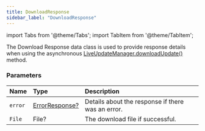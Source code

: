 ```yaml
---
title: DownloadResponse
sidebar_label: "DownloadResponse"
---
```


import Tabs from '@theme/Tabs';
import TabItem from '@theme/TabItem';

The Download Response data class is used to provide response details when using the asynchronous [LiveUpdateManager.downloadUpdate()](./live-update-manager#downloadupdate) method.

### Parameters

Name | Type | Description
:------ | :------ | :------
`error` | [ErrorResponse?](./error-response) | Details about the response if there was an error.
`File` | File? | The download file if successful.
